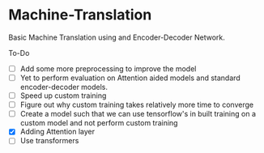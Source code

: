 # Machine-Translation

Basic Machine Translation using and Encoder-Decoder Network.

To-Do

- [ ] Add some more preprocessing to improve the model
- [ ] Yet to perform evaluation on Attention aided models and standard encoder-decoder models.
- [ ] Speed up custom training
- [ ] Figure out why custom training takes relatively more time to converge
- [ ] Create a model such that we can use tensorflow's in built training on a custom model and not perform custom training
- [X] Adding Attention layer
- [ ] Use transformers
